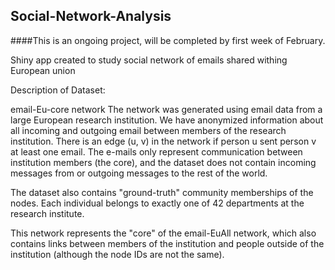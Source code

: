 ## Social-Network-Analysis

####This is an ongoing project, will be completed by first week of February.

Shiny app created to study social network of emails shared withing European union

Description of Dataset:

email-Eu-core network
The network was generated using email data from a large European research institution. We have anonymized information about all incoming and outgoing email between members of the research institution. There is an edge (u, v) in the network if person u sent person v at least one email. The e-mails only represent communication between institution members (the core), and the dataset does not contain incoming messages from or outgoing messages to the rest of the world.

The dataset also contains "ground-truth" community memberships of the nodes. Each individual belongs to exactly one of 42 departments at the research institute. 

This network represents the "core" of the email-EuAll network, which also contains links between members of the institution and people outside of the institution (although the node IDs are not the same).
